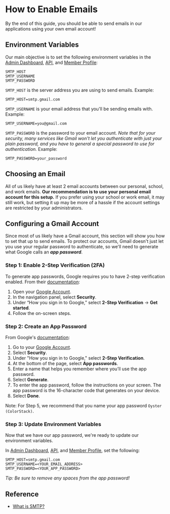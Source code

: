 # How to Enable Emails

By the end of this guide, you should be able to send emails in our applications
using your own email account!

## Environment Variables

Our main objective is to set the following environment variables in the
[Admin Dashboard](../apps/admin-dashboard/.env), [API](../apps/api/.env), and
[Member Profile](../apps/member-profile/.env):

```
SMTP_HOST
SMTP_USERNAME
SMTP_PASSWORD
```

`SMTP_HOST` is the server address you are using to send emails. Example:

```
SMTP_HOST=smtp.gmail.com
```

`SMTP_USERNAME` is your email address that you'll be sending emails with.
Example:

```
SMTP_USERNAME=you@gmail.com
```

`SMTP_PASSWORD` is the password to your email account. _Note that for your
security, many services like Gmail won't let you authenticate with just your
plain password, and you have to general a special password to use for
authentication._ Example:

```
SMTP_PASSWORD=your_password
```

## Choosing an Email

All of us likely have at least 2 email accounts between our personal, school,
and work emails. **Our recommendation is to use your personal email account for
this setup.** If you prefer using your school or work email, it may still work,
but setting it up may be more of a hassle if the account settings are restricted
by your administrators.

## Configuring a Gmail Account

Since most of us likely have a Gmail account, this section will show you how to
set that up to send emails. To protect our accounts, Gmail doesn't just let you
use your regular password to authenticate, so we'll need to generate what Google
calls an **_app password_**.

### Step 1: Enable 2-Step Verification (2FA)

To generate app passwords, Google requires you to have 2-step verification
enabled. From their
[documentation](https://support.google.com/accounts/answer/185839):

1. Open your [Google Account](https://myaccount.google.com).
2. In the navigation panel, select **Security**.
3. Under “How you sign in to Google,” select **2-Step Verification** -> **Get
   started**.
4. Follow the on-screen steps.

### Step 2: Create an App Password

From Google's [documentation](https://support.google.com/mail/answer/185833):

1. Go to your [Google Account](https://myaccount.google.com).
2. Select **Security**.
3. Under "How you sign in to Google," select **2-Step Verification**.
4. At the bottom of the page, select **App passwords**.
5. Enter a name that helps you remember where you’ll use the app password.
6. Select **Generate**.
7. To enter the app password, follow the instructions on your screen. The app
   password is the 16-character code that generates on your device.
8. Select **Done**.

Note: For Step 5, we recommend that you name your app password
`Oyster (ColorStack)`.

### Step 3: Update Environment Variables

Now that we have our app password, we're ready to update our environment
variables.

In [Admin Dashboard](../apps/admin-dashboard/.env), [API](../apps/api/.env), and
[Member Profile](../apps/member-profile/.env), set the following:

```
SMTP_HOST=smtp.gmail.com
SMTP_USERNAME=<YOUR_EMAIL_ADDRESS>
SMTP_PASSWORD=<YOUR_APP_PASSWORD>
```

_Tip: Be sure to remove any spaces from the app password!_

## Reference

- [What is SMTP?](https://aws.amazon.com/what-is/smtp)
